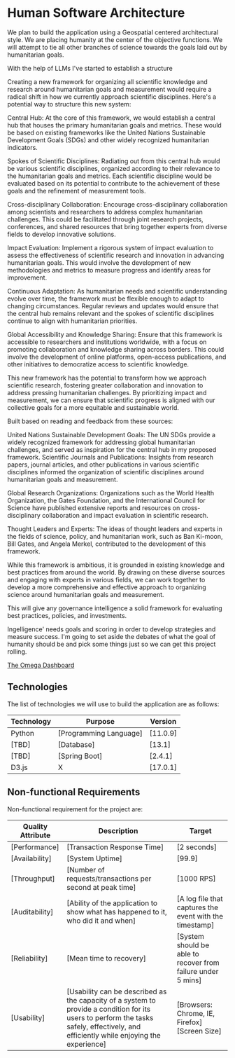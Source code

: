 # Human Software Architecture

We plan to build the application using a Geospatial centered architectural style. We are placing humanity at the center of the objective functions.  We will attempt to tie all other branches of science towards the goals laid out by humanitarian goals.

With the help of LLMs I've started to establish a structure

Creating a new framework for organizing all scientific knowledge and research around humanitarian goals and measurement would require a radical shift in how we currently approach scientific disciplines. Here's a potential way to structure this new system:

Central Hub: At the core of this framework, we would establish a central hub that houses the primary humanitarian goals and metrics. These would be based on existing frameworks like the United Nations Sustainable Development Goals (SDGs) and other widely recognized humanitarian indicators.

Spokes of Scientific Disciplines: Radiating out from this central hub would be various scientific disciplines, organized according to their relevance to the humanitarian goals and metrics. Each scientific discipline would be evaluated based on its potential to contribute to the achievement of these goals and the refinement of measurement tools.

Cross-disciplinary Collaboration: Encourage cross-disciplinary collaboration among scientists and researchers to address complex humanitarian challenges. This could be facilitated through joint research projects, conferences, and shared resources that bring together experts from diverse fields to develop innovative solutions.

Impact Evaluation: Implement a rigorous system of impact evaluation to assess the effectiveness of scientific research and innovation in advancing humanitarian goals. This would involve the development of new methodologies and metrics to measure progress and identify areas for improvement.

Continuous Adaptation: As humanitarian needs and scientific understanding evolve over time, the framework must be flexible enough to adapt to changing circumstances. Regular reviews and updates would ensure that the central hub remains relevant and the spokes of scientific disciplines continue to align with humanitarian priorities.

Global Accessibility and Knowledge Sharing: Ensure that this framework is accessible to researchers and institutions worldwide, with a focus on promoting collaboration and knowledge sharing across borders. This could involve the development of online platforms, open-access publications, and other initiatives to democratize access to scientific knowledge.

This new framework has the potential to transform how we approach scientific research, fostering greater collaboration and innovation to address pressing humanitarian challenges. By prioritizing impact and measurement, we can ensure that scientific progress is aligned with our collective goals for a more equitable and sustainable world.

Built based on reading and feedback from these sources:

United Nations Sustainable Development Goals: The UN SDGs provide a widely recognized framework for addressing global humanitarian challenges, and served as inspiration for the central hub in my proposed framework.
Scientific Journals and Publications: Insights from research papers, journal articles, and other publications in various scientific disciplines informed the organization of scientific disciplines around humanitarian goals and measurement.

Global Research Organizations: Organizations such as the World Health Organization, the Gates Foundation, and the International Council for Science have published extensive reports and resources on cross-disciplinary collaboration and impact evaluation in scientific research.

Thought Leaders and Experts: The ideas of thought leaders and experts in the fields of science, policy, and humanitarian work, such as Ban Ki-moon, Bill Gates, and Angela Merkel, contributed to the development of this framework.

While this framework is ambitious, it is grounded in existing knowledge and best practices from around the world. By drawing on these diverse sources and engaging with experts in various fields, we can work together to develop a more comprehensive and effective approach to organizing science around humanitarian goals and measurement.  

This will give any governance intelligence a solid framework for evaluating best practices, policies, and investments.

Ingelligence' needs goals and scoring in order to develop strategies and measure success.  I'm going to set aside the debates of what the goal of humanity should be and pick some things just so we can get this project rolling.

[The Omega Dashboard](./OmegaDashboard)
  


## Technologies

The list of technologies we will use to build the application are as follows:

| Technology          | Purpose                | Version  |
| ------------------- | ---------------------- | -------- |
| Python             | [Programming Language] | [11.0.9] |
| [TBD]          | [Database]             | [13.1]   |
| [TBD] | [Spring Boot]          | [2.4.1]  |
| D3.js         | X                | [17.0.1] |

## Non-functional Requirements

Non-functional requirement for the project are:

| Quality Attribute | Description                                                  | Target                                                       |
| ----------------- | ------------------------------------------------------------ | ------------------------------------------------------------ |
| [Performance]     | [Transaction Response Time]                                  | [2 seconds]                                                  |
| [Availability]    | [System Uptime]                                              | [99.9]                                                       |
| [Throughput]      | [Number of requests/transactions per second at peak time]    | [1000 RPS]                                                   |
| [Auditability]    | [Ability of the application to show what has happened to it, who did it and when] | [A log file that captures the event with the timestamp]      |
| [Reliability]     | [Mean time to recovery]                                      | [System should be able to recover from failure under 5 mins] |
| [Usability]       | [Usability can be described as the capacity of a system to provide a condition for its users to perform the tasks safely, effectively, and efficiently while enjoying the experience] | [Browsers: Chrome, IE, Firefox] <br />[Screen Size]          |

